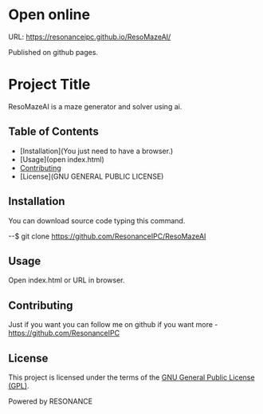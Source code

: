 # Open online 

URL:    https://resonanceipc.github.io/ResoMazeAI/

Published on github pages.

# Project Title

ResoMazeAI is a maze generator and solver using ai. 

## Table of Contents

- [Installation](You just need to have a browser.)
- [Usage](open index.html)
- [Contributing](https://github.com/ResonanceIPC)
- [License](GNU GENERAL PUBLIC LICENSE)

## Installation

You can download source code typing this command.

--$ git clone https://github.com/ResonanceIPC/ResoMazeAI


## Usage

Open index.html or URL in browser.


## Contributing

Just if you want you can follow me on github if you want more - https://github.com/ResonanceIPC

## License

This project is licensed under the terms of the [GNU General Public License (GPL)](https://www.gnu.org/licenses/gpl-3.0.html).


Powered by RESONANCE 
